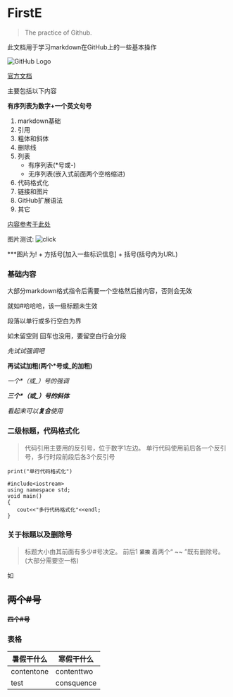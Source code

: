# FirstE

> The practice of Github.

此文档用于学习markdown在GitHub上的一些基本操作

![GitHub Logo](http://static.oschina.net/uploads/img/201304/17033907_yA2V.jpg)

[官方文档](https://guides.github.com/features/mastering-markdown/)

主要包括以下内容

**有序列表为数字+一个英文句号**
1. markdown基础
2. 引用
3. 粗体和斜体
4. 删除线
5. 列表
    * 有序列表(\*号或\-)
    * 无序列表(嵌入式前面两个空格缩进)
6. 代码格式化
7. 链接和图片
8. GitHub扩展语法
9. 其它

[内容参考于此处](https://www.yaosansi.com/post/markdown-on-github/ "双引号添加链接说明,需要与链接在同一括号内")

图片测试: ![click](http://static.oschina.net/uploads/img/201304/17033908_N1hN.jpg)

***图片为\! + 方括号\[加入一些标识信息\] + 括号\(括号内为URL\)

### 基础内容

大部分markdown格式指令后需要一个空格然后接内容，否则会无效

就如#哈哈哈，该一级标题未生效

段落以单行或多行空白为界

如未留空则
回车也没用，要留空白行会分段

*先试试强调吧*

**再试试加粗(两个\*号或\_的加粗)**

*一个\*（或\_）号的强调*

***三个\*（或\_）号的斜体***

_看起来可以**复合**使用_

### 二级标题，代码格式化
> 代码引用主要用的反引号，位于数字1左边。
> 单行代码使用前后各一个反引号，多行时段前段后各3个反引号

` print("单行代码格式化") `

```
#include<iostream>
using namespace std;
void main()
{
   cout<<"多行代码格式化"<<endl;
}
```



### 关于标题以及删除号
> 标题大小由其前面有多少#号决定。
> 前后1 __`紧挨`__ 着两个“ ~~ ”既有删除号。(大部分需要空一格)

如

## ~~两个#号~~
#### ~~四个#号~~

### 表格



暑假干什么 | 寒假干什么 
--------- | ---------
contentone | contenttwo
test | consquence 

